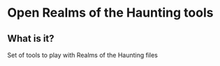 # Open Realms of the Haunting tools

## What is it?

Set of tools to play with Realms of the Haunting files